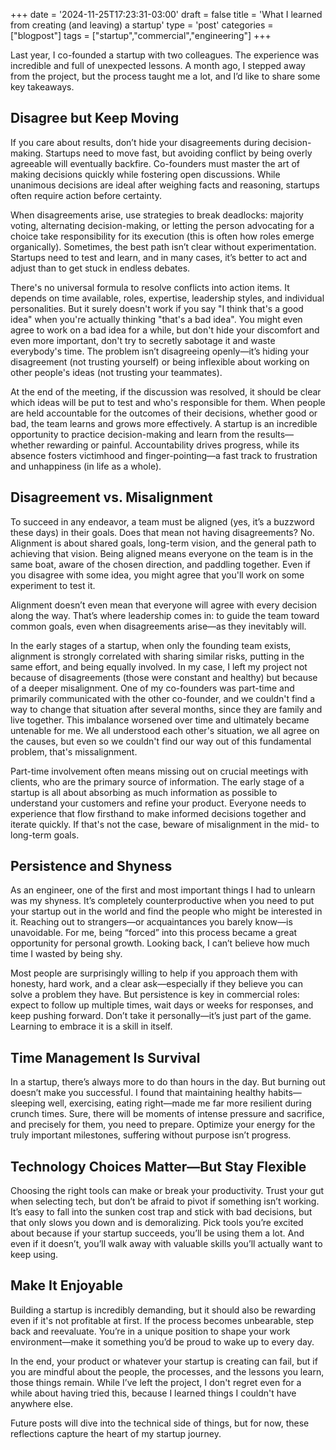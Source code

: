 +++
date = '2024-11-25T17:23:31-03:00'
draft = false
title = 'What I learned from creating (and leaving) a startup'
type = 'post'
categories = ["blogpost"]
tags = ["startup","commercial","engineering"]
+++

Last year, I co-founded a startup with two colleagues. The experience was incredible and full of unexpected lessons. A month ago, I stepped away from the project, but the process taught me a lot, and I’d like to share some key takeaways.

## Disagree but Keep Moving

If you care about results, don’t hide your disagreements during decision-making. Startups need to move fast, but avoiding conflict by being overly agreeable will eventually backfire. Co-founders must master the art of making decisions quickly while fostering open discussions. While unanimous decisions are ideal after weighing facts and reasoning, startups often require action before certainty.

When disagreements arise, use strategies to break deadlocks: majority voting, alternating decision-making, or letting the person advocating for a choice take responsibility for its execution (this is often how roles emerge organically). Sometimes, the best path isn’t clear without experimentation. Startups need to test and learn, and in many cases, it’s better to act and adjust than to get stuck in endless debates.

There's no universal formula to resolve conflicts into action items. It depends on time available, roles, expertise, leadership styles, and individual personalities. But it surely doesn't work if you say "I think that's a good idea" when you're actually thinking "that's a bad idea". You might even agree to work on a bad idea for a while, but don't hide your discomfort and even more important, don't try to secretly sabotage it and waste everybody's time. The problem isn’t disagreeing openly—it’s hiding your disagreement (not trusting yourself) or being inflexible about working on other people's ideas (not trusting your teammates).

At the end of the meeting, if the discussion was resolved, it should be clear which ideas will be put to test and who's responsible for them. When people are held accountable for the outcomes of their decisions, whether good or bad, the team learns and grows more effectively. A startup is an incredible opportunity to practice decision-making and learn from the results—whether rewarding or painful. Accountability drives progress, while its absence fosters victimhood and finger-pointing—a fast track to frustration and unhappiness (in life as a whole).

## Disagreement vs. Misalignment

To succeed in any endeavor, a team must be aligned (yes, it’s a buzzword these days) in their goals.
Does that mean not having disagreements? No. Alignment is about shared goals, long-term vision, and the general path to achieving that vision. Being aligned means everyone on the team is in the same boat, aware of the chosen direction, and paddling together. Even if you disagree with some idea, you might agree that you'll work on some experiment to test it.

Alignment doesn’t even mean that everyone will agree with every decision along the way. That’s where leadership comes in: to guide the team toward common goals, even when disagreements arise—as they inevitably will.

In the early stages of a startup, when only the founding team exists, alignment is strongly correlated with sharing similar risks, putting in the same effort, and being equally involved. In my case, I left my project not because of disagreements (those were constant and healthy) but because of a deeper misalignment. One of my co-founders was part-time and primarily communicated with the other co-founder, and we couldn't find a way to change that situation after several months, since they are family and live together. This imbalance worsened over time and ultimately became untenable for me. We all understood each other's situation, we all agree on the causes, but even so we couldn't find our way out of this fundamental problem, that's missalignment.

Part-time involvement often means missing out on crucial meetings with clients, who are the primary source of information. The early stage of a startup is all about absorbing as much information as possible to understand your customers and refine your product. Everyone needs to experience that flow firsthand to make informed decisions together and iterate quickly. If that's not the case, beware of misalignment in the mid- to long-term goals.

## Persistence and Shyness

As an engineer, one of the first and most important things I had to unlearn was my shyness. It’s completely counterproductive when you need to put your startup out in the world and find the people who might be interested in it. Reaching out to strangers—or acquaintances you barely know—is unavoidable. For me, being “forced” into this process became a great opportunity for personal growth. Looking back, I can’t believe how much time I wasted by being shy.

Most people are surprisingly willing to help if you approach them with honesty, hard work, and a clear ask—especially if they believe you can solve a problem they have. But persistence is key in commercial roles: expect to follow up multiple times, wait days or weeks for responses, and keep pushing forward. Don’t take it personally—it’s just part of the game. Learning to embrace it is a skill in itself.

## Time Management Is Survival

In a startup, there’s always more to do than hours in the day. But burning out doesn’t make you successful. I found that maintaining healthy habits—sleeping well, exercising, eating right—made me far more resilient during crunch times. Sure, there will be moments of intense pressure and sacrifice, and precisely for them, you need to prepare. Optimize your energy for the truly important milestones, suffering without purpose isn’t progress.

## Technology Choices Matter—But Stay Flexible

Choosing the right tools can make or break your productivity. Trust your gut when selecting tech, but don’t be afraid to pivot if something isn’t working. It’s easy to fall into the sunken cost trap and stick with bad decisions, but that only slows you down and is demoralizing. Pick tools you’re excited about because if your startup succeeds, you’ll be using them a lot. And even if it doesn’t, you’ll walk away with valuable skills you’ll actually want to keep using.

## Make It Enjoyable

Building a startup is incredibly demanding, but it should also be rewarding even if it's not profitable at first. If the process becomes unbearable, step back and reevaluate. You’re in a unique position to shape your work environment—make it something you’d be proud to wake up to every day.

In the end, your product or whatever your startup is creating can fail, but if you are mindful about the people, the processes, and the lessons you learn, those things remain. While I’ve left the project, I don't regret even for a while about having tried this, because I learned things I couldn't have anywhere else.

Future posts will dive into the technical side of things, but for now, these reflections capture the heart of my startup journey.

